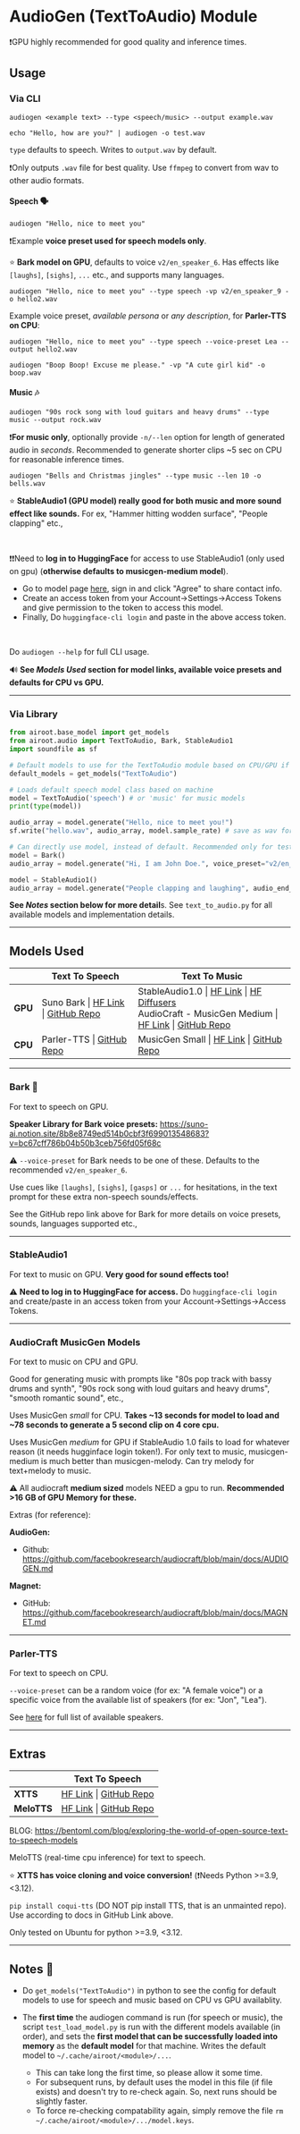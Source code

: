 # AudioGen (TextToAudio) Module

❗GPU highly recommended for good quality and inference times.

## Usage
### Via CLI
```
audiogen <example text> --type <speech/music> --output example.wav
```
```
echo "Hello, how are you?" | audiogen -o test.wav
```

`type` defaults to speech. Writes to `output.wav` by default.

❗Only outputs `.wav` file for best quality. Use `ffmpeg` to convert from wav to other audio formats.

#### Speech 🗣️
```
audiogen "Hello, nice to meet you"
```

❗Example **voice preset used for speech models only**. 

⭐ **Bark model on GPU**, defaults to voice `v2/en_speaker_6`. Has effects like `[laughs]`, `[sighs]`, `...` etc., and supports many languages.
```
audiogen "Hello, nice to meet you" --type speech -vp v2/en_speaker_9 -o hello2.wav
```
Example voice preset, *available persona* or *any description*, for **Parler-TTS on CPU**:
```
audiogen "Hello, nice to meet you" --type speech --voice-preset Lea --output hello2.wav
```
```
audiogen "Boop Boop! Excuse me please." -vp "A cute girl kid" -o boop.wav
```

#### Music 🎶
```
audiogen "90s rock song with loud guitars and heavy drums" --type music --output rock.wav
```
❗**For music only**, optionally provide `-n/--len` option for length of generated audio in *seconds*. Recommended to generate shorter clips ~5 sec on CPU for reasonable inference times.
```
audiogen "Bells and Christmas jingles" --type music --len 10 -o bells.wav
```
⭐ **StableAudio1 (GPU model) really good for both music and more sound effect like sounds.** For ex, "Hammer hitting wodden surface", "People clapping" etc.,

<br>

❗❗Need to **log in to HuggingFace** for access to use StableAudio1 (only used on gpu) (**otherwise defaults to musicgen-medium model**).
- Go to model page [here](https://huggingface.co/stabilityai/stable-audio-open-1.0), sign in and click "Agree" to share contact info.
- Create an access token from your Account->Settings->Access Tokens and give permission to the token to access this model.
- Finally, Do `huggingface-cli login` and paste in the above access token.

<br>

Do `audiogen --help` for full CLI usage. 

🔊 **See *Models Used* section for model links, available voice presets and defaults for CPU vs GPU.**

---

### Via Library
```python
from airoot.base_model import get_models
from airoot.audio import TextToAudio, Bark, StableAudio1
import soundfile as sf

# Default models to use for the TextToAudio module based on CPU/GPU if they can be loaded successfully.
default_models = get_models("TextToAudio")

# Loads default speech model class based on machine
model = TextToAudio('speech') # or 'music' for music models
print(type(model))

audio_array = model.generate("Hello, nice to meet you!")
sf.write("hello.wav", audio_array, model.sample_rate) # save as wav for best quality

# Can directly use model, instead of default. Recommended only for testing/dev.
model = Bark()
audio_array = model.generate("Hi, I am John Doe.", voice_preset="v2/en_speaker_4")

model = StableAudio1()
audio_array = model.generate("People clapping and laughing", audio_end_in_s=10.0)
```

**See *Notes* section below for more detail**s.
See `text_to_audio.py` for all available models and implementation details. 

---

## Models Used

|         | Text To Speech                                      | Text To Music                                       |
|---------|---------------------------------------------|---------------------------------------------|
| **GPU** | Suno Bark &#124; [HF Link](https://huggingface.co/docs/transformers/main/en/model_doc/bark) &#124; [GitHub Repo](https://github.com/suno-ai/bark)        | StableAudio1.0 &#124; [HF Link](https://huggingface.co/stabilityai/stable-audio-open-1.0) &#124; [HF Diffusers](https://huggingface.co/docs/diffusers/main/en/api/pipelines/stable_audio) <br> AudioCraft - MusicGen Medium &#124; [HF Link](https://huggingface.co/docs/transformers/main/en/model_doc/musicgen_melody#text-only-conditional-generation) &#124; [GitHub Repo](https://github.com/facebookresearch/audiocraft/blob/main/docs/MUSICGEN.md)        |
| **CPU** | Parler-TTS &#124; [GitHub Repo](https://github.com/huggingface/parler-tts)        | MusicGen Small &#124; [HF Link](https://huggingface.co/facebook/musicgen-small) &#124; [GitHub Repo](https://github.com/facebookresearch/audiocraft/blob/main/docs/MUSICGEN.md)       |

---

### Bark 🐶
For text to speech on GPU.

**Speaker Library for Bark voice presets:**
https://suno-ai.notion.site/8b8e8749ed514b0cbf3f699013548683?v=bc67cff786b04b50b3ceb756fd05f68c

⚠️ `--voice-preset` for Bark needs to be one of these. Defaults to the recommended `v2/en_speaker_6`.

Use cues like `[laughs]`, `[sighs]`, `[gasps]` or `...` for hesitations, in the text prompt for these extra non-speech sounds/effects. 

See the GitHub repo link above for Bark for more details on voice presets, sounds, languages supported etc.,

---
### StableAudio1
For text to music on GPU. **Very good for sound effects too!**

⚠️ **Need to log in to HuggingFace for access.** 
Do `huggingface-cli login` and create/paste in an access token from your Account->Settings->Access Tokens. 

---

### AudioCraft MusicGen Models 
For text to music on CPU and GPU. 

Good for generating music with prompts like "80s pop track with bassy drums and synth", "90s rock song with loud guitars and heavy drums", "smooth romantic sound", etc., 

Uses MusicGen *small* for CPU. **Takes ~13 seconds for model to load and ~78 seconds to generate a 5 second clip on 4 core cpu.**

Uses MusicGen *medium* for GPU if StableAudio 1.0 fails to load for whatever reason (it needs hugginface login token!). For only text to music, musicgen-medium is much better than musicgen-melody. Can try melody for text+melody to music.

⚠️ All audiocraft **medium sized** models NEED a gpu to run. **Recommended >16 GB of GPU Memory for these.**

Extras (for reference):

**AudioGen:**
- Github: https://github.com/facebookresearch/audiocraft/blob/main/docs/AUDIOGEN.md

**Magnet:**
- GitHub: https://github.com/facebookresearch/audiocraft/blob/main/docs/MAGNET.md

---

### Parler-TTS
For text to speech on CPU.

`--voice-preset` can be a random voice (for ex: "A female voice") or a specific voice from the available list of speakers (for ex: "Jon", "Lea").

See [here](https://github.com/huggingface/parler-tts?tab=readme-ov-file#-using-a-specific-speaker) for full list of available speakers. 

---

## Extras

|         | Text To Speech                                      |
|---------|---------------------------------------------|
| **XTTS** | [HF Link](https://huggingface.co/coqui/XTTS-v2) &#124; [GitHub Repo](https://github.com/idiap/coqui-ai-TTS)        |
| **MeloTTS** | [HF Link](https://huggingface.co/myshell-ai/MeloTTS-English) &#124; [GitHub Repo](https://github.com/myshell-ai/MeloTTS)        |

BLOG: https://bentoml.com/blog/exploring-the-world-of-open-source-text-to-speech-models

MeloTTS (real-time cpu inference) for text to speech.

⭐ **XTTS has voice cloning and voice conversion!** (❗Needs Python >=3.9,<3.12).

`pip install coqui-tts` (DO NOT pip install TTS, that is an unmainted repo). Use according to docs in GitHub Link above.

Only tested on Ubuntu for python >=3.9, <3.12.

---

## Notes 📝

- Do `get_models("TextToAudio")` in python to see the config for default models to use for speech and music based on CPU vs GPU availablity. 

- The **first time** the audiogen command is run (for speech or music), the script `test_load_model.py` is run with the different models available (in order), and sets the **first model that can be successfully loaded into memory** as the **default model** for that machine. Writes the default model to `~/.cache/airoot/<module>/...`. 
    - This can take long the first time, so please allow it some time.
    - For subsequent runs, by default uses the model in this file (if file exists) and doesn't try to re-check again. So, next runs should be slightly faster.
    - To force re-checking compatability again, simply remove the file `rm ~/.cache/airoot/<module>/.../model.keys`. 
